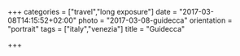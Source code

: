 +++
categories = ["travel","long exposure"]
date = "2017-03-08T14:15:52+02:00"
photo = "2017-03-08-guidecca"
orientation = "portrait"
tags = ["italy","venezia"]
title = "Guidecca"

+++
